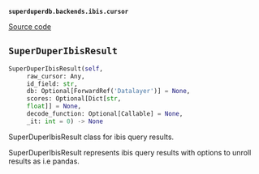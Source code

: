 **`superduperdb.backends.ibis.cursor`** 

[Source code](https://github.com/SuperDuperDB/superduperdb/blob/main/superduperdb/backends/ibis/cursor.py)

## `SuperDuperIbisResult` 

```python
SuperDuperIbisResult(self,
     raw_cursor: Any,
     id_field: str,
     db: Optional[ForwardRef('Datalayer')] = None,
     scores: Optional[Dict[str,
     float]] = None,
     decode_function: Optional[Callable] = None,
     _it: int = 0) -> None
```
SuperDuperIbisResult class for ibis query results.

SuperDuperIbisResult represents ibis query results with options
to unroll results as i.e pandas.

